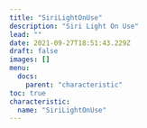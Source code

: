 ```yaml
---
title: "SiriLightOnUse"
description: "Siri Light On Use"
lead: ""
date: 2021-09-27T18:51:43.229Z
draft: false
images: []
menu:
  docs:
    parent: "characteristic"
toc: true
characteristic:
  name: "SiriLightOnUse"
---
```

